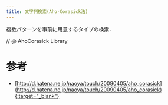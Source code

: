 ```yaml
---
title: 文字列検索(Aho-Corasick法)
---
```


複数パターンを事前に用意するタイプの検索．

// @ AhoCorasick Library

# 参考

* [http://d.hatena.ne.jp/naoya/touch/20090405/aho_corasick](http://d.hatena.ne.jp/naoya/touch/20090405/aho_corasick){:target="_blank"}


